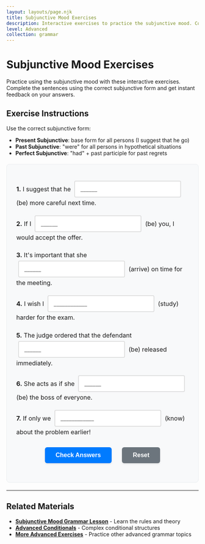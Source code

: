 ```yaml
---
layout: layouts/page.njk
title: Subjunctive Mood Exercises
description: Interactive exercises to practice the subjunctive mood. Complete sentences, get instant feedback, and improve your English grammar skills.
level: Advanced
collection: grammar
---
```


# Subjunctive Mood Exercises

Practice using the subjunctive mood with these interactive exercises. Complete the sentences using the correct subjunctive form and get instant feedback on your answers.

## Exercise Instructions

Use the correct subjunctive form:
- **Present Subjunctive**: base form for all persons (I suggest that he go)
- **Past Subjunctive**: "were" for all persons in hypothetical situations
- **Perfect Subjunctive**: "had" + past participle for past regrets

<div class="interactive-exercise" id="subjunctive-exercise" data-exercise-id="subjunctive-advanced">
  <div class="exercise-item">
    <p><strong>1.</strong> I suggest that he <input type="text" class="fill-blank" data-answer="be" placeholder="______"> (be) more careful next time.</p>
  </div>
  
  <div class="exercise-item">
    <p><strong>2.</strong> If I <input type="text" class="fill-blank" data-answer="were" placeholder="______"> (be) you, I would accept the offer.</p>
  </div>
  
  <div class="exercise-item">
    <p><strong>3.</strong> It's important that she <input type="text" class="fill-blank" data-answer="arrive" placeholder="______"> (arrive) on time for the meeting.</p>
  </div>
  
  <div class="exercise-item">
    <p><strong>4.</strong> I wish I <input type="text" class="fill-blank" data-answer="had studied" placeholder="____________"> (study) harder for the exam.</p>
  </div>
  
  <div class="exercise-item">
    <p><strong>5.</strong> The judge ordered that the defendant <input type="text" class="fill-blank" data-answer="be" placeholder="______"> (be) released immediately.</p>
  </div>
  
  <div class="exercise-item">
    <p><strong>6.</strong> She acts as if she <input type="text" class="fill-blank" data-answer="were" placeholder="______"> (be) the boss of everyone.</p>
  </div>
  
  <div class="exercise-item">
    <p><strong>7.</strong> If only we <input type="text" class="fill-blank" data-answer="had known" placeholder="____________"> (know) about the problem earlier!</p>
  </div>
  
  <div class="exercise-controls">
    <button onclick="checkAnswers('subjunctive-exercise')" class="check-btn">Check Answers</button>
    <button onclick="resetExercise('subjunctive-exercise')" class="reset-btn">Reset</button>
  </div>
  
  <div id="subjunctive-exercise-results" class="results-section" style="display: none;">
    <h4>Results:</h4>
    <p id="subjunctive-exercise-score"></p>
    <div id="subjunctive-exercise-feedback"></div>
  </div>
</div>

<script>
function checkAnswers(exerciseId) {
  const exercise = document.getElementById(exerciseId);
  const inputs = exercise.querySelectorAll('.fill-blank');
  const resultsDiv = document.getElementById(exerciseId + '-results');
  const scoreP = document.getElementById(exerciseId + '-score');
  const feedbackDiv = document.getElementById(exerciseId + '-feedback');
  
  let correct = 0;
  let total = inputs.length;
  let feedback = '';
  
  inputs.forEach((input, index) => {
    const userAnswer = input.value.trim().toLowerCase();
    const correctAnswer = input.dataset.answer.toLowerCase();
    
    input.classList.remove('correct', 'incorrect');
    
    if (userAnswer === correctAnswer) {
      input.classList.add('correct');
      correct++;
    } else {
      input.classList.add('incorrect');
      feedback += `<p><strong>Question ${index + 1}:</strong> Your answer: "${input.value}" | Correct answer: "${input.dataset.answer}"</p>`;
    }
  });
  
  resultsDiv.style.display = 'block';
  scoreP.textContent = `Score: ${correct}/${total} (${Math.round(correct/total*100)}%)`;
  
  if (correct === total) {
    feedbackDiv.innerHTML = '<p style="color: green; font-weight: bold;">Excellent! All answers are correct! 🎉</p>';
  } else {
    feedbackDiv.innerHTML = feedback;
  }
}

function resetExercise(exerciseId) {
  const exercise = document.getElementById(exerciseId);
  const inputs = exercise.querySelectorAll('.fill-blank');
  const resultsDiv = document.getElementById(exerciseId + '-results');
  
  inputs.forEach(input => {
    input.value = '';
    input.classList.remove('correct', 'incorrect');
  });
  
  resultsDiv.style.display = 'none';
}
</script>

<style>
.interactive-exercise {
  background: #f8f9fa;
  padding: 25px;
  border-radius: 8px;
  margin: 20px 0;
  border: 1px solid #e9ecef;
}

.exercise-item {
  margin: 18px 0;
  line-height: 1.8;
  font-size: 16px;
}

.fill-blank {
  border: 2px solid #ddd;
  padding: 10px 14px;
  border-radius: 4px;
  font-size: 16px;
  min-width: 120px;
  margin: 0 5px;
  transition: border-color 0.3s;
  font-family: inherit;
}

.fill-blank:focus {
  outline: none;
  border-color: #007bff;
  box-shadow: 0 0 0 2px rgba(0,123,255,0.25);
}

.fill-blank.correct {
  border-color: #28a745;
  background-color: #d4edda;
}

.fill-blank.incorrect {
  border-color: #dc3545;
  background-color: #f8d7da;
}

.exercise-controls {
  margin: 25px 0;
  text-align: center;
}

.check-btn, .reset-btn {
  background: #007bff;
  color: white;
  border: none;
  padding: 12px 28px;
  border-radius: 6px;
  cursor: pointer;
  margin: 0 12px;
  font-size: 16px;
  font-weight: 600;
  transition: all 0.3s;
  box-shadow: 0 2px 4px rgba(0,0,0,0.1);
}

.check-btn:hover {
  background: #0056b3;
  transform: translateY(-1px);
}

.reset-btn {
  background: #6c757d;
}

.reset-btn:hover {
  background: #5a6268;
  transform: translateY(-1px);
}

.results-section {
  margin-top: 25px;
  padding: 20px;
  background: #f8f9fa;
  border-radius: 6px;
  border-left: 4px solid #007bff;
  box-shadow: 0 2px 4px rgba(0,0,0,0.05);
}

.results-section h4 {
  margin-top: 0;
  color: #007bff;
}

.results-section p {
  margin: 8px 0;
  padding: 10px;
  background: #fff3cd;
  border: 1px solid #ffeaa7;
  border-radius: 4px;
  font-size: 14px;
}
</style>

---

## Related Materials

- **[Subjunctive Mood Grammar Lesson](/grammar/advanced/subjunctive/)** - Learn the rules and theory
- **[Advanced Conditionals](/grammar/advanced/conditionals-3-mixed/)** - Complex conditional structures
- **[More Advanced Exercises](/exercises/)** - Practice other advanced grammar topics